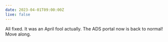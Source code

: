 ```yaml
---
date: 2023-04-01T09:00:00Z
live: false
---
```

 
All fixed. It was an April fool actually. The ADS portal now is back to normal! Move along.
